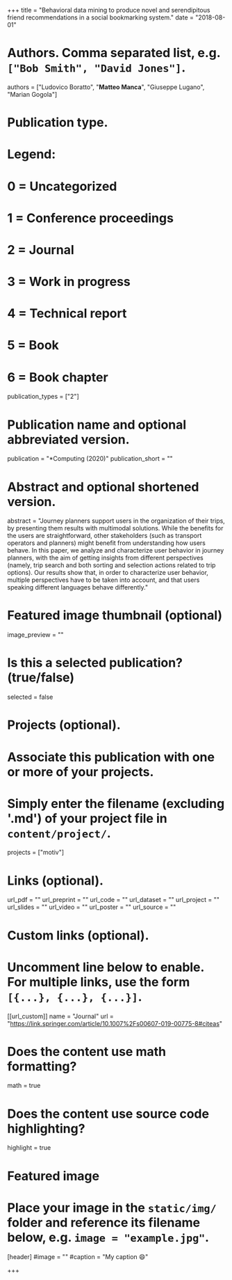 +++
title = "Behavioral data mining to produce novel and serendipitous friend recommendations in a social bookmarking system."
date = "2018-08-01"

# Authors. Comma separated list, e.g. `["Bob Smith", "David Jones"]`.

authors = ["Ludovico Boratto", "**Matteo Manca**",  "Giuseppe Lugano", "Marian Gogola"]


# Publication type.
# Legend:
# 0 = Uncategorized
# 1 = Conference proceedings
# 2 = Journal
# 3 = Work in progress
# 4 = Technical report
# 5 = Book
# 6 = Book chapter
publication_types = ["2"]

# Publication name and optional abbreviated version.
publication = "*Computing (2020)"
publication_short = ""


# Abstract and optional shortened version.
abstract = "Journey planners support users in the organization of their trips, by presenting them results with multimodal solutions. While the benefits for the users are straightforward, other stakeholders (such as transport operators and planners) might benefit from understanding how users behave. In this paper, we analyze and characterize user behavior in journey planners, with the aim of getting insights from different perspectives (namely, trip search and both sorting and selection actions related to trip options). Our results show that, in order to characterize user behavior, multiple perspectives have to be taken into account, and that users speaking different languages behave differently."

# Featured image thumbnail (optional)
image_preview = ""

# Is this a selected publication? (true/false)
selected = false

# Projects (optional).
#   Associate this publication with one or more of your projects.
#   Simply enter the filename (excluding '.md') of your project file in `content/project/`.
projects = ["motiv"]

# Links (optional).
url_pdf = ""
url_preprint = ""
url_code = ""
url_dataset = ""
url_project = ""
url_slides = ""
url_video = ""
url_poster = ""
url_source = ""

# Custom links (optional).
#   Uncomment line below to enable. For multiple links, use the form `[{...}, {...}, {...}]`.
[[url_custom]]
name = "Journal"
url = "https://link.springer.com/article/10.1007%2Fs00607-019-00775-8#citeas"

# Does the content use math formatting?
math = true

# Does the content use source code highlighting?
highlight = true
  
# Featured image
# Place your image in the `static/img/` folder and reference its filename below, e.g. `image = "example.jpg"`.
[header]
#image = ""
#caption = "My caption :smile:"

+++


